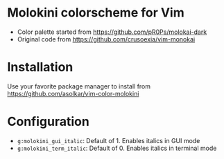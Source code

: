 # Molokini colorscheme for Vim

* Color palette started from https://github.com/pR0Ps/molokai-dark
* Original code from https://github.com/crusoexia/vim-monokai

# Installation

Use your favorite package manager to install from https://github.com/asolkar/vim-color-molokini

# Configuration

* `g:molokini_gui_italic`: Default of 1. Enables italics in GUI mode
* `g:molokini_term_italic`: Default of 0. Enables italics in terminal mode
